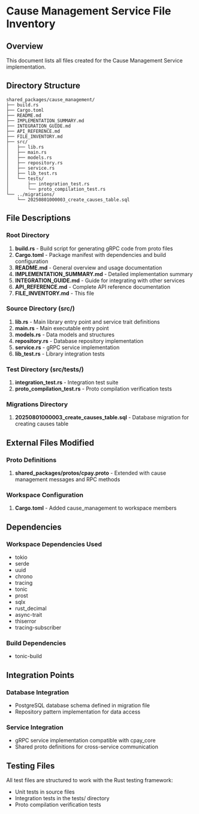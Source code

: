 # Cause Management Service File Inventory

## Overview

This document lists all files created for the Cause Management Service implementation.

## Directory Structure

```
shared_packages/cause_management/
├── build.rs
├── Cargo.toml
├── README.md
├── IMPLEMENTATION_SUMMARY.md
├── INTEGRATION_GUIDE.md
├── API_REFERENCE.md
├── FILE_INVENTORY.md
├── src/
│   ├── lib.rs
│   ├── main.rs
│   ├── models.rs
│   ├── repository.rs
│   ├── service.rs
│   ├── lib_test.rs
│   └── tests/
│       ├── integration_test.rs
│       └── proto_compilation_test.rs
└── ../migrations/
    └── 20250801000003_create_causes_table.sql
```

## File Descriptions

### Root Directory

1. **build.rs** - Build script for generating gRPC code from proto files
2. **Cargo.toml** - Package manifest with dependencies and build configuration
3. **README.md** - General overview and usage documentation
4. **IMPLEMENTATION_SUMMARY.md** - Detailed implementation summary
5. **INTEGRATION_GUIDE.md** - Guide for integrating with other services
6. **API_REFERENCE.md** - Complete API reference documentation
7. **FILE_INVENTORY.md** - This file

### Source Directory (src/)

1. **lib.rs** - Main library entry point and service trait definitions
2. **main.rs** - Main executable entry point
3. **models.rs** - Data models and structures
4. **repository.rs** - Database repository implementation
5. **service.rs** - gRPC service implementation
6. **lib_test.rs** - Library integration tests

### Test Directory (src/tests/)

1. **integration_test.rs** - Integration test suite
2. **proto_compilation_test.rs** - Proto compilation verification tests

### Migrations Directory

1. **20250801000003_create_causes_table.sql** - Database migration for creating causes table

## External Files Modified

### Proto Definitions

1. **shared_packages/protos/cpay.proto** - Extended with cause management messages and RPC methods

### Workspace Configuration

1. **Cargo.toml** - Added cause_management to workspace members

## Dependencies

### Workspace Dependencies Used

- tokio
- serde
- uuid
- chrono
- tracing
- tonic
- prost
- sqlx
- rust_decimal
- async-trait
- thiserror
- tracing-subscriber

### Build Dependencies

- tonic-build

## Integration Points

### Database Integration

- PostgreSQL database schema defined in migration file
- Repository pattern implementation for data access

### Service Integration

- gRPC service implementation compatible with cpay_core
- Shared proto definitions for cross-service communication

## Testing Files

All test files are structured to work with the Rust testing framework:
- Unit tests in source files
- Integration tests in the tests/ directory
- Proto compilation verification tests